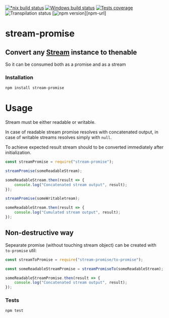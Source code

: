 [![*nix build status][nix-build-image]][nix-build-url]
[![Windows build status][win-build-image]][win-build-url]
[![Tests coverage][cov-image]][cov-url]
![Transpilation status][transpilation-image]
[![npm version][npm-image]][npm-url]

# stream-promise

## Convert any [Stream](https://nodejs.org/api/stream.html#stream_stream) instance to thenable

So it can be consumed both as a promise and as a stream

### Installation

```bash
npm install stream-promise
```

# Usage

Stream must be either readable or writable.

In case of readable stream promise resolves with concatenated output, in case of writable streams resolves simply with `null`.

To achieve expected result stream should to be converted immediately after initialization.

```javascript
const streamPromise = require("stream-promise");

streamPromise(someReadableStream);

someReadableStream.then(result => {
	console.log("Concatenated stream output", result);
});

streamPromise(someWritabletream);

someReadableStream.then(result => {
	console.log("Cumulated stream output", result);
});
```

## Non-destructive way

Sepearate promise (without touching stream object) can be created with `to-promise` util:

```javascript
const streamToPromise = require("stream-promise/to-promise");

const someReadableStreamPromise = streamPromiseTo(someReadableStream);

someReadableStreamPromise.then(result => {
	console.log("Concatenated stream output", result);
});
```

### Tests

```bash
npm test
```

[nix-build-image]: https://semaphoreci.com/api/v1/medikoo-org/stream-promise/branches/master/shields_badge.svg
[nix-build-url]: https://semaphoreci.com/medikoo-org/stream-promise
[win-build-image]: https://ci.appveyor.com/api/projects/status/2ihsys269r29l2ol?svg=true
[win-build-url]: https://ci.appveyor.com/api/project/medikoo/stream-promise
[cov-image]: https://img.shields.io/codecov/c/github/medikoo/stream-promise.svg
[cov-url]: https://codecov.io/gh/medikoo/stream-promise
[transpilation-image]: https://img.shields.io/badge/transpilation-free-brightgreen.svg
[npm-image]: https://img.shields.io/npm/v/stream-promise.svg
